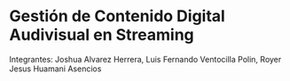 # Gestión de Contenido Digital Audivisual en Streaming
Integrantes: Joshua Alvarez Herrera, Luis Fernando Ventocilla Polin, Royer Jesus Huamani Asencios